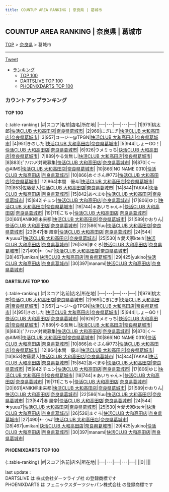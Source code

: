 ```yaml
---
title: COUNTUP AREA RANKING | 奈良県 | 葛城市
---
```

## COUNTUP AREA RANKING | 奈良県 | 葛城市

[TOP](/darts/rank/) > [奈良県](/darts/rank/奈良県/) > 葛城市

___

<a href="https://twitter.com/share?ref_src=twsrc%5Etfw" data-text="COUNTUP AREA RANKING | 奈良県葛城市" class="twitter-share-button" data-hashtags="DARTSLIVE,PHOENIXDARTS,darts,ダーツ" data-show-count="false">Tweet</a>

* [ランキング](#カウントアップランキング)
    * [TOP 100](#top-100)
    * [DARTSLIVE TOP 100](#dartslive-top-100)
    * [PHOENIXDARTS TOP 100](#phoenixdarts-top-100)

### カウントアップランキング

#### TOP 100



{:.table-ranking}
|#|スコア|名前|店名|所在地|
|---|---|---|---|---|
|1|979|<span class="rank-name-dl">桃太郎</span>|<a href="https://search.dartslive.com/jp/shop/49e90632ae105f54b21333aee1bd51e4">快活CLUB 大和高田店</a>|<a href="/darts/rank/奈良県/葛城市">奈良県葛城市</a>|
|2|969|<span class="rank-name-dl">にぎにぎ</span>|<a href="https://search.dartslive.com/jp/shop/49e90632ae105f54b21333aee1bd51e4">快活CLUB 大和高田店</a>|<a href="/darts/rank/奈良県/葛城市">奈良県葛城市</a>|
|3|957|<span class="rank-name-dl">コ～ジ～@TPGN</span>|<a href="https://search.dartslive.com/jp/shop/49e90632ae105f54b21333aee1bd51e4">快活CLUB 大和高田店</a>|<a href="/darts/rank/奈良県/葛城市">奈良県葛城市</a>|
|4|951|<span class="rank-name-dl">きのした</span>|<a href="https://search.dartslive.com/jp/shop/49e90632ae105f54b21333aee1bd51e4">快活CLUB 大和高田店</a>|<a href="/darts/rank/奈良県/葛城市">奈良県葛城市</a>|
|5|944|<span class="rank-name-dl">しょーGO！</span>|<a href="https://search.dartslive.com/jp/shop/49e90632ae105f54b21333aee1bd51e4">快活CLUB 大和高田店</a>|<a href="/darts/rank/奈良県/葛城市">奈良県葛城市</a>|
|6|926|<span class="rank-name-dl">ウメミっち</span>|<a href="https://search.dartslive.com/jp/shop/49e90632ae105f54b21333aee1bd51e4">快活CLUB 大和高田店</a>|<a href="/darts/rank/奈良県/葛城市">奈良県葛城市</a>|
|7|889|<span class="rank-name-dl">やる気無し</span>|<a href="https://search.dartslive.com/jp/shop/49e90632ae105f54b21333aee1bd51e4">快活CLUB 大和高田店</a>|<a href="/darts/rank/奈良県/葛城市">奈良県葛城市</a>|
|8|883|<span class="rank-name-dl">ﾋﾟｱﾉﾏﾝ〆対戦募集</span>|<a href="https://search.dartslive.com/jp/shop/49e90632ae105f54b21333aee1bd51e4">快活CLUB 大和高田店</a>|<a href="/darts/rank/奈良県/葛城市">奈良県葛城市</a>|
|9|870|<span class="rank-name-dl">く～@AIMS</span>|<a href="https://search.dartslive.com/jp/shop/49e90632ae105f54b21333aee1bd51e4">快活CLUB 大和高田店</a>|<a href="/darts/rank/奈良県/葛城市">奈良県葛城市</a>|
|10|866|<span class="rank-name-dl">NO NAME 0310</span>|<a href="https://search.dartslive.com/jp/shop/49e90632ae105f54b21333aee1bd51e4">快活CLUB 大和高田店</a>|<a href="/darts/rank/奈良県/葛城市">奈良県葛城市</a>|
|10|866|<span class="rank-name-dl">めぐさん@773</span>|<a href="https://search.dartslive.com/jp/shop/49e90632ae105f54b21333aee1bd51e4">快活CLUB 大和高田店</a>|<a href="/darts/rank/奈良県/葛城市">奈良県葛城市</a>|
|12|864|<span class="rank-name-dl">本間　優斗</span>|<a href="https://search.dartslive.com/jp/shop/49e90632ae105f54b21333aee1bd51e4">快活CLUB 大和高田店</a>|<a href="/darts/rank/奈良県/葛城市">奈良県葛城市</a>|
|13|853|<span class="rank-name-dl">佐藤愛入</span>|<a href="https://search.dartslive.com/jp/shop/49e90632ae105f54b21333aee1bd51e4">快活CLUB 大和高田店</a>|<a href="/darts/rank/奈良県/葛城市">奈良県葛城市</a>|
|14|844|<span class="rank-name-dl">TAKA4</span>|<a href="https://search.dartslive.com/jp/shop/49e90632ae105f54b21333aee1bd51e4">快活CLUB 大和高田店</a>|<a href="/darts/rank/奈良県/葛城市">奈良県葛城市</a>|
|15|842|<span class="rank-name-dl">あべまゆ</span>|<a href="https://search.dartslive.com/jp/shop/49e90632ae105f54b21333aee1bd51e4">快活CLUB 大和高田店</a>|<a href="/darts/rank/奈良県/葛城市">奈良県葛城市</a>|
|15|842|<span class="rank-name-dl">チュン</span>|<a href="https://search.dartslive.com/jp/shop/49e90632ae105f54b21333aee1bd51e4">快活CLUB 大和高田店</a>|<a href="/darts/rank/奈良県/葛城市">奈良県葛城市</a>|
|17|806|<span class="rank-name-dl">ゆじ</span>|<a href="https://search.dartslive.com/jp/shop/49e90632ae105f54b21333aee1bd51e4">快活CLUB 大和高田店</a>|<a href="/darts/rank/奈良県/葛城市">奈良県葛城市</a>|
|18|744|<span class="rank-name-dl">＊あいちゃん＊</span>|<a href="https://search.dartslive.com/jp/shop/49e90632ae105f54b21333aee1bd51e4">快活CLUB 大和高田店</a>|<a href="/darts/rank/奈良県/葛城市">奈良県葛城市</a>|
|19|711|<span class="rank-name-dl">こちゃ</span>|<a href="https://search.dartslive.com/jp/shop/49e90632ae105f54b21333aee1bd51e4">快活CLUB 大和高田店</a>|<a href="/darts/rank/奈良県/葛城市">奈良県葛城市</a>|
|20|661|<span class="rank-name-dl">ANIKI@未来都</span>|<a href="https://search.dartslive.com/jp/shop/49e90632ae105f54b21333aee1bd51e4">快活CLUB 大和高田店</a>|<a href="/darts/rank/奈良県/葛城市">奈良県葛城市</a>|
|21|589|<span class="rank-name-dl">かおりん</span>|<a href="https://search.dartslive.com/jp/shop/49e90632ae105f54b21333aee1bd51e4">快活CLUB 大和高田店</a>|<a href="/darts/rank/奈良県/葛城市">奈良県葛城市</a>|
|22|586|<span class="rank-name-dl">Yuu</span>|<a href="https://search.dartslive.com/jp/shop/49e90632ae105f54b21333aee1bd51e4">快活CLUB 大和高田店</a>|<a href="/darts/rank/奈良県/葛城市">奈良県葛城市</a>|
|23|547|<span class="rank-name-dl">湊 風奈</span>|<a href="https://search.dartslive.com/jp/shop/49e90632ae105f54b21333aee1bd51e4">快活CLUB 大和高田店</a>|<a href="/darts/rank/奈良県/葛城市">奈良県葛城市</a>|
|24|544|<span class="rank-name-dl">★yuuu7</span>|<a href="https://search.dartslive.com/jp/shop/49e90632ae105f54b21333aee1bd51e4">快活CLUB 大和高田店</a>|<a href="/darts/rank/奈良県/葛城市">奈良県葛城市</a>|
|25|530|<span class="rank-name-dl">☆愛犬家kte☆</span>|<a href="https://search.dartslive.com/jp/shop/49e90632ae105f54b21333aee1bd51e4">快活CLUB 大和高田店</a>|<a href="/darts/rank/奈良県/葛城市">奈良県葛城市</a>|
|26|526|<span class="rank-name-dl">まぐろ</span>|<a href="https://search.dartslive.com/jp/shop/49e90632ae105f54b21333aee1bd51e4">快活CLUB 大和高田店</a>|<a href="/darts/rank/奈良県/葛城市">奈良県葛城市</a>|
|27|490|<span class="rank-name-dl">*･･)v♪</span>|<a href="https://search.dartslive.com/jp/shop/49e90632ae105f54b21333aee1bd51e4">快活CLUB 大和高田店</a>|<a href="/darts/rank/奈良県/葛城市">奈良県葛城市</a>|
|28|467|<span class="rank-name-dl">umikan</span>|<a href="https://search.dartslive.com/jp/shop/49e90632ae105f54b21333aee1bd51e4">快活CLUB 大和高田店</a>|<a href="/darts/rank/奈良県/葛城市">奈良県葛城市</a>|
|29|425|<span class="rank-name-dl">yukino</span>|<a href="https://search.dartslive.com/jp/shop/49e90632ae105f54b21333aee1bd51e4">快活CLUB 大和高田店</a>|<a href="/darts/rank/奈良県/葛城市">奈良県葛城市</a>|
|30|397|<span class="rank-name-dl">manami</span>|<a href="https://search.dartslive.com/jp/shop/49e90632ae105f54b21333aee1bd51e4">快活CLUB 大和高田店</a>|<a href="/darts/rank/奈良県/葛城市">奈良県葛城市</a>|


#### DARTSLIVE TOP 100



{:.table-ranking}
|#|スコア|名前|店名|所在地|
|---|---|---|---|---|
|1|979|<span class="rank-name-dl">桃太郎</span>|<a href="https://search.dartslive.com/jp/shop/49e90632ae105f54b21333aee1bd51e4">快活CLUB 大和高田店</a>|<a href="/darts/rank/奈良県/葛城市">奈良県葛城市</a>|
|2|969|<span class="rank-name-dl">にぎにぎ</span>|<a href="https://search.dartslive.com/jp/shop/49e90632ae105f54b21333aee1bd51e4">快活CLUB 大和高田店</a>|<a href="/darts/rank/奈良県/葛城市">奈良県葛城市</a>|
|3|957|<span class="rank-name-dl">コ～ジ～@TPGN</span>|<a href="https://search.dartslive.com/jp/shop/49e90632ae105f54b21333aee1bd51e4">快活CLUB 大和高田店</a>|<a href="/darts/rank/奈良県/葛城市">奈良県葛城市</a>|
|4|951|<span class="rank-name-dl">きのした</span>|<a href="https://search.dartslive.com/jp/shop/49e90632ae105f54b21333aee1bd51e4">快活CLUB 大和高田店</a>|<a href="/darts/rank/奈良県/葛城市">奈良県葛城市</a>|
|5|944|<span class="rank-name-dl">しょーGO！</span>|<a href="https://search.dartslive.com/jp/shop/49e90632ae105f54b21333aee1bd51e4">快活CLUB 大和高田店</a>|<a href="/darts/rank/奈良県/葛城市">奈良県葛城市</a>|
|6|926|<span class="rank-name-dl">ウメミっち</span>|<a href="https://search.dartslive.com/jp/shop/49e90632ae105f54b21333aee1bd51e4">快活CLUB 大和高田店</a>|<a href="/darts/rank/奈良県/葛城市">奈良県葛城市</a>|
|7|889|<span class="rank-name-dl">やる気無し</span>|<a href="https://search.dartslive.com/jp/shop/49e90632ae105f54b21333aee1bd51e4">快活CLUB 大和高田店</a>|<a href="/darts/rank/奈良県/葛城市">奈良県葛城市</a>|
|8|883|<span class="rank-name-dl">ﾋﾟｱﾉﾏﾝ〆対戦募集</span>|<a href="https://search.dartslive.com/jp/shop/49e90632ae105f54b21333aee1bd51e4">快活CLUB 大和高田店</a>|<a href="/darts/rank/奈良県/葛城市">奈良県葛城市</a>|
|9|870|<span class="rank-name-dl">く～@AIMS</span>|<a href="https://search.dartslive.com/jp/shop/49e90632ae105f54b21333aee1bd51e4">快活CLUB 大和高田店</a>|<a href="/darts/rank/奈良県/葛城市">奈良県葛城市</a>|
|10|866|<span class="rank-name-dl">NO NAME 0310</span>|<a href="https://search.dartslive.com/jp/shop/49e90632ae105f54b21333aee1bd51e4">快活CLUB 大和高田店</a>|<a href="/darts/rank/奈良県/葛城市">奈良県葛城市</a>|
|10|866|<span class="rank-name-dl">めぐさん@773</span>|<a href="https://search.dartslive.com/jp/shop/49e90632ae105f54b21333aee1bd51e4">快活CLUB 大和高田店</a>|<a href="/darts/rank/奈良県/葛城市">奈良県葛城市</a>|
|12|864|<span class="rank-name-dl">本間　優斗</span>|<a href="https://search.dartslive.com/jp/shop/49e90632ae105f54b21333aee1bd51e4">快活CLUB 大和高田店</a>|<a href="/darts/rank/奈良県/葛城市">奈良県葛城市</a>|
|13|853|<span class="rank-name-dl">佐藤愛入</span>|<a href="https://search.dartslive.com/jp/shop/49e90632ae105f54b21333aee1bd51e4">快活CLUB 大和高田店</a>|<a href="/darts/rank/奈良県/葛城市">奈良県葛城市</a>|
|14|844|<span class="rank-name-dl">TAKA4</span>|<a href="https://search.dartslive.com/jp/shop/49e90632ae105f54b21333aee1bd51e4">快活CLUB 大和高田店</a>|<a href="/darts/rank/奈良県/葛城市">奈良県葛城市</a>|
|15|842|<span class="rank-name-dl">あべまゆ</span>|<a href="https://search.dartslive.com/jp/shop/49e90632ae105f54b21333aee1bd51e4">快活CLUB 大和高田店</a>|<a href="/darts/rank/奈良県/葛城市">奈良県葛城市</a>|
|15|842|<span class="rank-name-dl">チュン</span>|<a href="https://search.dartslive.com/jp/shop/49e90632ae105f54b21333aee1bd51e4">快活CLUB 大和高田店</a>|<a href="/darts/rank/奈良県/葛城市">奈良県葛城市</a>|
|17|806|<span class="rank-name-dl">ゆじ</span>|<a href="https://search.dartslive.com/jp/shop/49e90632ae105f54b21333aee1bd51e4">快活CLUB 大和高田店</a>|<a href="/darts/rank/奈良県/葛城市">奈良県葛城市</a>|
|18|744|<span class="rank-name-dl">＊あいちゃん＊</span>|<a href="https://search.dartslive.com/jp/shop/49e90632ae105f54b21333aee1bd51e4">快活CLUB 大和高田店</a>|<a href="/darts/rank/奈良県/葛城市">奈良県葛城市</a>|
|19|711|<span class="rank-name-dl">こちゃ</span>|<a href="https://search.dartslive.com/jp/shop/49e90632ae105f54b21333aee1bd51e4">快活CLUB 大和高田店</a>|<a href="/darts/rank/奈良県/葛城市">奈良県葛城市</a>|
|20|661|<span class="rank-name-dl">ANIKI@未来都</span>|<a href="https://search.dartslive.com/jp/shop/49e90632ae105f54b21333aee1bd51e4">快活CLUB 大和高田店</a>|<a href="/darts/rank/奈良県/葛城市">奈良県葛城市</a>|
|21|589|<span class="rank-name-dl">かおりん</span>|<a href="https://search.dartslive.com/jp/shop/49e90632ae105f54b21333aee1bd51e4">快活CLUB 大和高田店</a>|<a href="/darts/rank/奈良県/葛城市">奈良県葛城市</a>|
|22|586|<span class="rank-name-dl">Yuu</span>|<a href="https://search.dartslive.com/jp/shop/49e90632ae105f54b21333aee1bd51e4">快活CLUB 大和高田店</a>|<a href="/darts/rank/奈良県/葛城市">奈良県葛城市</a>|
|23|547|<span class="rank-name-dl">湊 風奈</span>|<a href="https://search.dartslive.com/jp/shop/49e90632ae105f54b21333aee1bd51e4">快活CLUB 大和高田店</a>|<a href="/darts/rank/奈良県/葛城市">奈良県葛城市</a>|
|24|544|<span class="rank-name-dl">★yuuu7</span>|<a href="https://search.dartslive.com/jp/shop/49e90632ae105f54b21333aee1bd51e4">快活CLUB 大和高田店</a>|<a href="/darts/rank/奈良県/葛城市">奈良県葛城市</a>|
|25|530|<span class="rank-name-dl">☆愛犬家kte☆</span>|<a href="https://search.dartslive.com/jp/shop/49e90632ae105f54b21333aee1bd51e4">快活CLUB 大和高田店</a>|<a href="/darts/rank/奈良県/葛城市">奈良県葛城市</a>|
|26|526|<span class="rank-name-dl">まぐろ</span>|<a href="https://search.dartslive.com/jp/shop/49e90632ae105f54b21333aee1bd51e4">快活CLUB 大和高田店</a>|<a href="/darts/rank/奈良県/葛城市">奈良県葛城市</a>|
|27|490|<span class="rank-name-dl">*･･)v♪</span>|<a href="https://search.dartslive.com/jp/shop/49e90632ae105f54b21333aee1bd51e4">快活CLUB 大和高田店</a>|<a href="/darts/rank/奈良県/葛城市">奈良県葛城市</a>|
|28|467|<span class="rank-name-dl">umikan</span>|<a href="https://search.dartslive.com/jp/shop/49e90632ae105f54b21333aee1bd51e4">快活CLUB 大和高田店</a>|<a href="/darts/rank/奈良県/葛城市">奈良県葛城市</a>|
|29|425|<span class="rank-name-dl">yukino</span>|<a href="https://search.dartslive.com/jp/shop/49e90632ae105f54b21333aee1bd51e4">快活CLUB 大和高田店</a>|<a href="/darts/rank/奈良県/葛城市">奈良県葛城市</a>|
|30|397|<span class="rank-name-dl">manami</span>|<a href="https://search.dartslive.com/jp/shop/49e90632ae105f54b21333aee1bd51e4">快活CLUB 大和高田店</a>|<a href="/darts/rank/奈良県/葛城市">奈良県葛城市</a>|


#### PHOENIXDARTS TOP 100



{:.table-ranking}
|#|スコア|名前|店名|所在地|
|---|---|---|---|---|
||0|<span class="rank-name-dl"> </span>|<a href=""></a>|<a href="/darts/rank//"></a>|


<div class="footer border-top border-gray-light mt-5 pt-3 text-right text-gray">
    last update : <span style="font-weight: italic" id="foot_last_modified"></span><br />
    DARTSLIVE は 株式会社ダーツライブ社 の登録商標です<br />
    PHOENIXDARTS は フェニックスダーツジャパン株式会社 の登録商標です<br />
</div>

<script src="https://cdnjs.cloudflare.com/ajax/libs/jquery.tablesorter/2.31.3/js/jquery.tablesorter.min.js" integrity="sha512-qzgd5cYSZcosqpzpn7zF2ZId8f/8CHmFKZ8j7mU4OUXTNRd5g+ZHBPsgKEwoqxCtdQvExE5LprwwPAgoicguNg==" crossorigin="anonymous" referrerpolicy="no-referrer"></script>
<link rel="stylesheet" href="https://cdnjs.cloudflare.com/ajax/libs/jquery.tablesorter/2.31.3/css/theme.default.min.css" integrity="sha512-wghhOJkjQX0Lh3NSWvNKeZ0ZpNn+SPVXX1Qyc9OCaogADktxrBiBdKGDoqVUOyhStvMBmJQ8ZdMHiR3wuEq8+w==" crossorigin="anonymous" referrerpolicy="no-referrer" />
<script>
$(function() {
    $(".table-ranking").tablesorter({sortList:[[0, 0]]});
    $("#foot_last_modified").text(formatDate(new Date(document.lastModified), 'yyyy-MM-dd HH:mm:ss'));
});
</script>

<script async src="https://platform.twitter.com/widgets.js" charset="utf-8"></script>